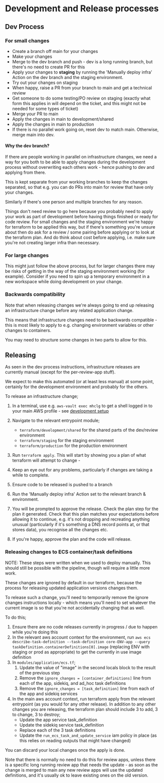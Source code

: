 # Development and Release processes

## Dev Process

### For small changes

* Create a branch off main for your changes
* Make your changes
* Merge to the dev branch and push - dev is a long running branch, but there's no need to create PR for this
* Apply your changes to **staging** by running the 'Manually deploy infra' Action on the dev branch and the staging environment.
* Try out your changes on staging
* When happy, raise a PR from your branch to main and get a technical review
* Get someone to do some testing/PO review on staging (exactly what form this applies in will depend on the ticket, and this might not be needed for some types of ticket)
* Merge your PR to main
* Apply the changes in main to development/shared
* Apply the changes in main to production
* If there is no parallel work going on, reset dev to match main. Otherwise, merge main into dev.

#### Why the dev branch?

If there are people working in parallel on infrastructure changes, we need a way for you both to be able to apply changes during the development process without overwriting each others work - hence pushing to dev and applying from there.

This is kept separate from your working branches to keep the changes separated, so that e.g. you can do PRs into main for review that have only your changes.

Similarly if there's one person and multiple branches for any reason.

Things don't need review to go here because you probably need to apply your work as part of development before having things finished or ready for code review. For small changes and the staging environment we're happy for terraform to be applied this way, but if there's something you're unsure about then do ask for a review / some pairing before applying or to look at the terraform plan. And do think about cost before applying, i.e. make sure you're not creating larger infra than necessary.

### For large changes

This might just follow the above process, but for larger changes there may be risks of getting in the way of the staging environment working (for example). Consider if you need to spin up a temporary environment in a new workspace while doing development on your change.

### Backwards compatibility

Note that when releasing changes we're always going to end up releasing an infrastructure change before any related application change.

This means that infrastructure changes need to be backwards compatible - this is most likely to apply to e.g. changing environment variables or other changes to containers.

You may need to structure some changes in two parts to allow for this.

## Releasing

As seen in the dev process instructions, infrastructure releases are currently manual (except for the per-review-app stuff).

We expect to make this automated (or at least less manual) at some point, certainly for the development environment and probably for the others.

To release an infrastructure change;

1. In a terminal, use e.g. `aws-vault exec mhclg` to get a shell logged in to your main AWS profile - see [development setup](./development_setup.md#set-up-aws-vault--cli)
1. Navigate to the relevant entrypoint module;
    * `terraform/development/shared` for the shared parts of the dev/review environment
    * `terraform/staging` for the staging environment
    * `terraform/production` for the production environment
1. Run `terraform apply`. This will start by showing you a plan of what terraform will attempt to change - 
1. Keep an eye out for any problems, particularly if changes are taking a while to complete.

1. Ensure code to be released is pushed to a branch
2. Run the 'Manually deploy infra' Action set to the relevant branch & environment. 
3. You will be prompted to approve the release. Check the plan step for the plan it generated. Check that this plan matches your expectations before allowing it to continue, e.g. it's not dropping and recreating anything unusual (particularly if it's something a DNS record points at, or that stores data), you recognise all the changes etc.
3. If you're happy, approve the plan and the code will release.

### Releasing changes to ECS container/task definitions

NOTE: These steps were written when we used to deploy manually. This should still be possible with the pipeline, though will require a little more work.

These changes are ignored by default in our terraform, because the process for releasing updated application versions changes them.

To release such a change, you'll need to temporarily remove the ignore changes instructions locally - which means you'll need to set whatever the current image is so that you're not accidentally changing that as well.

To do this;

1. Ensure there are no code releases currently in progress / due to happen while you're doing this
1. In the relevant aws account context for the environment, run `aws ecs describe-task-definition --task-definition core-ENV-app --query taskDefinition.containerDefinitions[0].image` (replacing ENV with staging or prod as appropriate) to get the currently in use image definition
1. In `modules/application/ecs.tf`;
    1. Update the value of "image" in the second locals block to the result of the previous step
    1. Remove the `ignore_changes = [container_definitions]` line from each of the app, sidekiq, and ad_hoc task definitions
    1. Remove the `ignore_changes = [task_definition]` line from each of the app and sidekiq services
1. In the main aws account context, run terraform apply from the relevant entrypoint (as you would for any other release). In addition to any other changes you are releasing, the terraform plan should include  3 to add, 3 to change, 3 to destroy;
    * Update the app service task_definition
    * Update the sidekiq service task_definition
    * Replace each of the 3 task definitions
    * Update the `run_ecs_task_and_update_service` iam policy in place (as this relies on reading outputs that might have changed)

You can discard your local changes once the apply is done.

Note that there is normally no need to do this for review apps, unless there is a specific long running review app that needs the update - as soon as the change is merged to main any new review apps will use the updated definitions, and it's usually ok to leave existing ones on the old version.